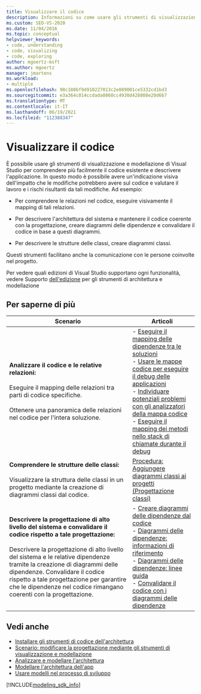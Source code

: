 ```yaml
---
title: Visualizzare il codice
description: Informazioni su come usare gli strumenti di visualizzazione e modellazione in Visual Studio per comprendere il codice esistente e descrivere l'applicazione.
ms.custom: SEO-VS-2020
ms.date: 11/04/2016
ms.topic: conceptual
helpviewer_keywords:
- code, understanding
- code, visualizing
- code, exploring
author: mgoertz-msft
ms.author: mgoertz
manager: jmartens
ms.workload:
- multiple
ms.openlocfilehash: 90c180bf9d910227013c2e089001ce5332cd1bd3
ms.sourcegitcommit: e3a364c014ccdada0860cc4930d428808e20d667
ms.translationtype: MT
ms.contentlocale: it-IT
ms.lasthandoff: 06/19/2021
ms.locfileid: "112388347"
---
```

# <a name="visualize-code"></a>Visualizzare il codice

È possibile usare gli strumenti di visualizzazione e modellazione di Visual Studio per comprendere più facilmente il codice esistente e descrivere l'applicazione. In questo modo è possibile avere un'indicazione visiva dell'impatto che le modifiche potrebbero avere sul codice e valutare il lavoro e i rischi risultanti da tali modifiche. Ad esempio:

- Per comprendere le relazioni nel codice, eseguire visivamente il mapping di tali relazioni.

- Per descrivere l'architettura del sistema e mantenere il codice coerente con la progettazione, creare diagrammi delle dipendenze e convalidare il codice in base a questi diagrammi.

- Per descrivere le strutture delle classi, creare diagrammi classi.

Questi strumenti facilitano anche la comunicazione con le persone coinvolte nel progetto.

Per vedere quali edizioni di Visual Studio supportano ogni funzionalità, vedere Supporto [dell'edizione](../modeling/analyze-and-model-your-architecture.md#VersionSupport) per gli strumenti di architettura e modellazione

## <a name="what-do-you-want-to-do"></a>Per saperne di più

|Scenario|Articoli|
|-|-|
|**Analizzare il codice e le relative relazioni:**<br /><br /> Eseguire il mapping delle relazioni tra parti di codice specifiche.<br /><br /> Ottenere una panoramica delle relazioni nel codice per l'intera soluzione.|- [Eseguire il mapping delle dipendenze tra le soluzioni](../modeling/map-dependencies-across-your-solutions.md)<br />- [Usare le mappe codice per eseguire il debug delle applicazioni](../modeling/use-code-maps-to-debug-your-applications.md)<br />- [Individuare potenziali problemi con gli analizzatori della mappa codice](../modeling/find-potential-problems-using-code-map-analyzers.md)<br />- [Eseguire il mapping dei metodi nello stack di chiamate durante il debug](../debugger/map-methods-on-the-call-stack-while-debugging-in-visual-studio.md)|
|**Comprendere le strutture delle classi:**<br /><br /> Visualizzare la struttura delle classi in un progetto mediante la creazione di diagrammi classi dal codice.|[Procedura: Aggiungere diagrammi classi ai progetti (Progettazione classi)](../ide/class-designer/how-to-add-class-diagrams-to-projects.md)|
|**Descrivere la progettazione di alto livello del sistema e convalidare il codice rispetto a tale progettazione:**<br /><br /> Descrivere la progettazione di alto livello del sistema e le relative dipendenze tramite la creazione di diagrammi delle dipendenze. Convalidare il codice rispetto a tale progettazione per garantire che le dipendenze nel codice rimangano coerenti con la progettazione.|- [Creare diagrammi delle dipendenze dal codice](../modeling/create-layer-diagrams-from-your-code.md)<br />- [Diagrammi delle dipendenze: informazioni di riferimento](../modeling/layer-diagrams-reference.md)<br />- [Diagrammi delle dipendenze: linee guida](../modeling/layer-diagrams-guidelines.md)<br />- [Convalidare il codice con i diagrammi delle dipendenze](../modeling/validate-code-with-layer-diagrams.md)|

## <a name="see-also"></a>Vedi anche

- [Installare gli strumenti di codice dell'architettura](install-architecture-tools.md)
- [Scenario: modificare la progettazione mediante gli strumenti di visualizzazione e modellazione](../modeling/scenario-change-your-design-using-visualization-and-modeling.md)
- [Analizzare e modellare l'architettura](../modeling/analyze-and-model-your-architecture.md)
- [Modellare l'architettura dell'app](../modeling/model-your-app-s-architecture.md)
- [Usare modelli nel processo di sviluppo](../modeling/use-models-in-your-development-process.md)

[!INCLUDE[modeling_sdk_info](includes/modeling_sdk_info.md)]
